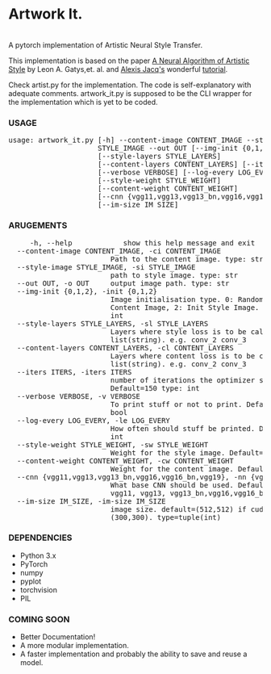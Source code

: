 <h1>Artwork It. </h1><br>
A pytorch implementation of Artistic Neural Style Transfer.

This implementation is based on the paper <a href='https://arxiv.org/abs/1508.06576'>A Neural Algorithm of Artistic Style</a> by Leon A. Gatys,et. al. and <a href='https://alexis-jacq.github.io/'>Alexis Jacq's</a> wonderful <a href='https://pytorch.org/tutorials/advanced/neural_style_tutorial.html'>tutorial</a>. 

Check artist.py for the implementation. The code is self-explanatory with adequate comments.
artwork_it.py is supposed to be the CLI wrapper for the implementation which is yet to be coded. 

<h3> USAGE </h3>
<p><pre>
usage: artwork_it.py [-h] --content-image CONTENT_IMAGE --style-image
                     STYLE_IMAGE --out OUT [--img-init {0,1,2}]
                     [--style-layers STYLE_LAYERS]
                     [--content-layers CONTENT_LAYERS] [--iters ITERS]
                     [--verbose VERBOSE] [--log-every LOG_EVERY]
                     [--style-weight STYLE_WEIGHT]
                     [--content-weight CONTENT_WEIGHT]
                     [--cnn {vgg11,vgg13,vgg13_bn,vgg16,vgg16_bn,vgg19}]
                     [--im-size IM_SIZE]
</pre></p>
<h3>ARUGEMENTS</h3>
<p><pre>
	 -h, --help            show this help message and exit
  --content-image CONTENT_IMAGE, -ci CONTENT_IMAGE
                        Path to the content image. type: str
  --style-image STYLE_IMAGE, -si STYLE_IMAGE
                        path to style image. type: str
  --out OUT, -o OUT     output image path. type: str
  --img-init {0,1,2}, -init {0,1,2}
                        Image initialisation type. 0: Random Init, 1: Init
                        Content Image, 2: Init Style Image. Default=1 type:
                        int
  --style-layers STYLE_LAYERS, -sl STYLE_LAYERS
                        Layers where style loss is to be calculated. type:
                        list(string). e.g. conv_2 conv_3
  --content-layers CONTENT_LAYERS, -cl CONTENT_LAYERS
                        Layers where content loss is to be calculated. type:
                        list(string). e.g. conv_2 conv_3
  --iters ITERS, -iters ITERS
                        number of iterations the optimizer should be run.
                        Default=150 type: int
  --verbose VERBOSE, -v VERBOSE
                        To print stuff or not to print. Default=True type:
                        bool
  --log-every LOG_EVERY, -le LOG_EVERY
                        How often should stuff be printed. Default=50 type:
                        int
  --style-weight STYLE_WEIGHT, -sw STYLE_WEIGHT
                        Weight for the style image. Default=1e8 type: float
  --content-weight CONTENT_WEIGHT, -cw CONTENT_WEIGHT
                        Weight for the content image. Default=1e-1 type: float
  --cnn {vgg11,vgg13,vgg13_bn,vgg16,vgg16_bn,vgg19}, -nn {vgg11,vgg13,vgg13_bn,vgg16,vgg16_bn,vgg19}
                        What base CNN should be used. Default=vgg11 available:
                        vgg11, vgg13, vgg13_bn,vgg16,vgg16_bn,vgg19. type: str
  --im-size IM_SIZE, -im-size IM_SIZE
                        image size. default=(512,512) if cuda available, else
                        (300,300). type=tuple(int)
</pre></p>
<h3>DEPENDENCIES</h3>
<ul>
	<li>Python 3.x</li>
	<li>PyTorch</li>
	<li>numpy</li>
	<li>pyplot</li>
	<li>torchvision</li>
	<li>PIL</li>
</ul>
<h3>COMING SOON</h3>
<ul>
	<li>Better Documentation!</li>
	<li>A more modular implementation.</li>
	<li>A faster implementation and probably the ability to save and reuse a model.</li>
</ul>